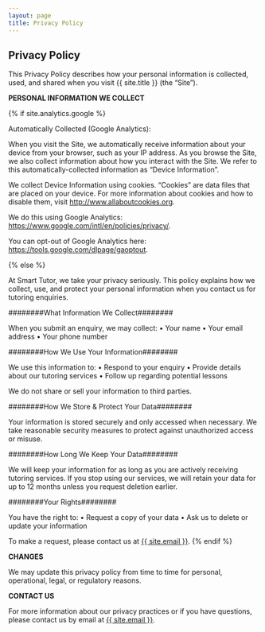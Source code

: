 ```yaml
---
layout: page
title: Privacy Policy
---
```

<div class="col-lg-12 text-center">
	<h2 class="section-heading text-uppercase">Privacy Policy</h2>
</div>

This Privacy Policy describes how your personal information is collected, used, and shared when you visit {{ site.title }} (the “Site”).

**PERSONAL INFORMATION WE COLLECT**

{% if site.analytics.google %}

Automatically Collected (Google Analytics):

When you visit the Site, we automatically receive information about your device from your browser, such as your IP address. As you browse the Site, we also collect information about how you interact with the Site. We refer to this automatically-collected information as “Device Information”.

We collect Device Information using cookies. “Cookies” are data files that are placed on your device. For more information about cookies and how to disable them, visit http://www.allaboutcookies.org.

We do this using Google Analytics: <https://www.google.com/intl/en/policies/privacy/>.

You can opt-out of Google Analytics here: <https://tools.google.com/dlpage/gaoptout>.

{% else %}

At Smart Tutor, we take your privacy seriously. This policy explains how we collect, use, and protect your personal information when you contact us for tutoring enquiries.

########What Information We Collect########

When you submit an enquiry, we may collect:
	•	Your name
	•	Your email address
	•	Your phone number

########How We Use Your Information########

We use this information to:
	•	Respond to your enquiry
	•	Provide details about our tutoring services
	•	Follow up regarding potential lessons

We do not share or sell your information to third parties.

########How We Store & Protect Your Data########

Your information is stored securely and only accessed when necessary. We take reasonable security measures to protect against unauthorized access or misuse.

########How Long We Keep Your Data########

We will keep your information for as long as you are actively receiving tutoring services. If you stop using our services, we will retain your data for up to 12 months unless you request deletion earlier.

########Your Rights########

You have the right to:
	•	Request a copy of your data
	•	Ask us to delete or update your information

To make a request, please contact us at <a href="mailto:{{ site.email }}">{{ site.email }}</a>.
{% endif %}

**CHANGES**

We may update this privacy policy from time to time for personal, operational, legal, or regulatory reasons.

**CONTACT US**

For more information about our privacy practices or if you have questions, please contact us by email at <a href="mailto:{{ site.email }}">{{ site.email }}</a>.
